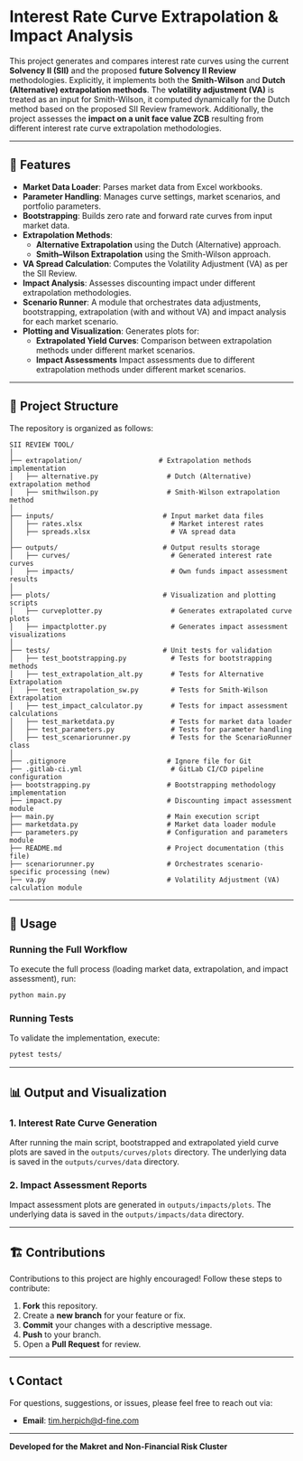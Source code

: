 # Interest Rate Curve Extrapolation & Impact Analysis

This project generates and compares interest rate curves using the current **Solvency II (SII)** and the proposed **future Solvency II Review** methodologies. Explicitly, it implements both the **Smith-Wilson** and **Dutch (Alternative) extrapolation methods**. The **volatility adjustment (VA)** is treated as an input for Smith-Wilson, it computed dynamically for the Dutch method based on the proposed SII Review framework. Additionally, the project assesses the **impact on a unit face value ZCB** resulting from different interest rate curve extrapolation methodologies.

---

## 🚀 Features

- **Market Data Loader**: Parses market data from Excel workbooks.
- **Parameter Handling**: Manages curve settings, market scenarios, and portfolio parameters.
- **Bootstrapping**: Builds zero rate and forward rate curves from input market data.
- **Extrapolation Methods**: 
  - **Alternative Extrapolation** using the Dutch (Alternative) approach.
  - **Smith–Wilson Extrapolation** using the Smith-Wilson approach.
- **VA Spread Calculation**: Computes the Volatility Adjustment (VA) as per the SII Review.
- **Impact Analysis**: Assesses discounting impact under different extrapolation methodologies.
- **Scenario Runner**: A module that orchestrates data adjustments, bootstrapping, extrapolation (with and without VA) and impact analysis for each market scenario.
- **Plotting and Visualization**: Generates plots for:
  - **Extrapolated Yield Curves**: Comparison between extrapolation methods under different market scenarios.
  - **Impact Assessments** Impact assessments due to different extrapolation methods under different market scenarios.
---

## 📁 Project Structure

The repository is organized as follows:

```
SII REVIEW TOOL/
│
├── extrapolation/                   # Extrapolation methods implementation
│   ├── alternative.py                 # Dutch (Alternative) extrapolation method
│   ├── smithwilson.py                 # Smith-Wilson extrapolation method
│
├── inputs/                           # Input market data files
│   ├── rates.xlsx                      # Market interest rates
│   ├── spreads.xlsx                    # VA spread data
│
├── outputs/                          # Output results storage
│   ├── curves/                         # Generated interest rate curves
│   ├── impacts/                        # Own funds impact assessment results
│
├── plots/                            # Visualization and plotting scripts
│   ├── curveplotter.py                 # Generates extrapolated curve plots
│   ├── impactplotter.py                # Generates impact assessment visualizations
│
├── tests/                            # Unit tests for validation
│   ├── test_bootstrapping.py           # Tests for bootstrapping methods
│   ├── test_extrapolation_alt.py       # Tests for Alternative Extrapolation
│   ├── test_extrapolation_sw.py        # Tests for Smith-Wilson Extrapolation
│   ├── test_impact_calculator.py       # Tests for impact assessment calculations
│   ├── test_marketdata.py              # Tests for market data loader
│   ├── test_parameters.py              # Tests for parameter handling
│   ├── test_scenariorunner.py          # Tests for the ScenarioRunner class
│
├── .gitignore                         # Ignore file for Git
├── .gitlab-ci.yml                      # GitLab CI/CD pipeline configuration
├── bootstrapping.py                   # Bootstrapping methodology implementation
├── impact.py                          # Discounting impact assessment module
├── main.py                            # Main execution script
├── marketdata.py                      # Market data loader module
├── parameters.py                      # Configuration and parameters module
├── README.md                          # Project documentation (this file)
├── scenariorunner.py                  # Orchestrates scenario-specific processing (new)
├── va.py                              # Volatility Adjustment (VA) calculation module
```

---

## 📌 Usage

### **Running the Full Workflow**
To execute the full process (loading market data, extrapolation, and impact assessment), run:

```bash
python main.py
```

### **Running Tests**
To validate the implementation, execute:

```bash
pytest tests/
```

---

## 📊 Output and Visualization

### **1. Interest Rate Curve Generation**
After running the main script, bootstrapped and extrapolated yield curve plots are saved in the `outputs/curves/plots` directory.
The underlying data is saved in the `outputs/curves/data` directory.

### **2. Impact Assessment Reports**
Impact assessment plots are generated in `outputs/impacts/plots`.
The underlying data is saved in the `outputs/impacts/data` directory.


---

## 🏗️ Contributions

Contributions to this project are highly encouraged! Follow these steps to contribute:

1. **Fork** this repository.
2. Create a **new branch** for your feature or fix.
3. **Commit** your changes with a descriptive message.
4. **Push** to your branch.
5. Open a **Pull Request** for review.


---

## 📞 Contact

For questions, suggestions, or issues, please feel free to reach out via:

- **Email**: [tim.herpich@d-fine.com](tim.herpich@d-fine.com)

---

**Developed for the Makret and Non-Financial Risk Cluster**

